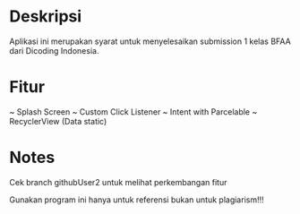 # Deskripsi
Aplikasi ini merupakan syarat untuk menyelesaikan submission 1 kelas BFAA dari Dicoding Indonesia. 

# Fitur
~ Splash Screen
~ Custom Click Listener
~ Intent with Parcelable
~ RecyclerView (Data static)

 # Notes
Cek branch githubUser2 untuk melihat perkembangan fitur

Gunakan program ini hanya untuk referensi bukan untuk plagiarism!!!
